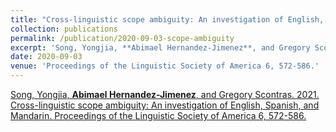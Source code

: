 ```yaml
---
title: "Cross-linguistic scope ambiguity: An investigation of English, Spanish, and Mandarin"
collection: publications
permalink: /publication/2020-09-03-scope-ambiguity
excerpt: 'Song, Yongjia, **Abimael Hernandez-Jimenez**, and Gregory Scontras. 2021. Cross-linguistic scope ambiguity: An investigation of English, Spanish, and Mandarin. Proceedings of the Linguistic Society of America 6, 572-586.'
date: 2020-09-03
venue: 'Proceedings of the Linguistic Society of America 6, 572-586.'
---
```

[Song, Yongjia, **Abimael Hernandez-Jimenez**, and Gregory Scontras. 2021. Cross-linguistic scope ambiguity: An investigation of English, Spanish, and Mandarin. Proceedings of the Linguistic Society of America 6, 572-586.](https://github.com/Abimaelh/abimaelh.github.io/blob/3fd38d5f8de9d5a2911a18a5cf01a6aa874b6b62/LSA_2021_paper.pdf)